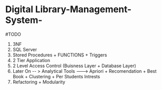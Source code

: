 # Digital Library-Management-System-

#TODO

1. 3NF
2. SQL Server
3. Stored Procedures + FUNCTIONS + Triggers
4. 2 Tier Application
5. 2 Level Access Control (Buisness Layer + Database  Layer)
6. Later On -- > Analytical Tools ---> Apriori + Recomendation + Best Book + Clustering + Per Students Intrests 
7. Refactoring + Modularity 
